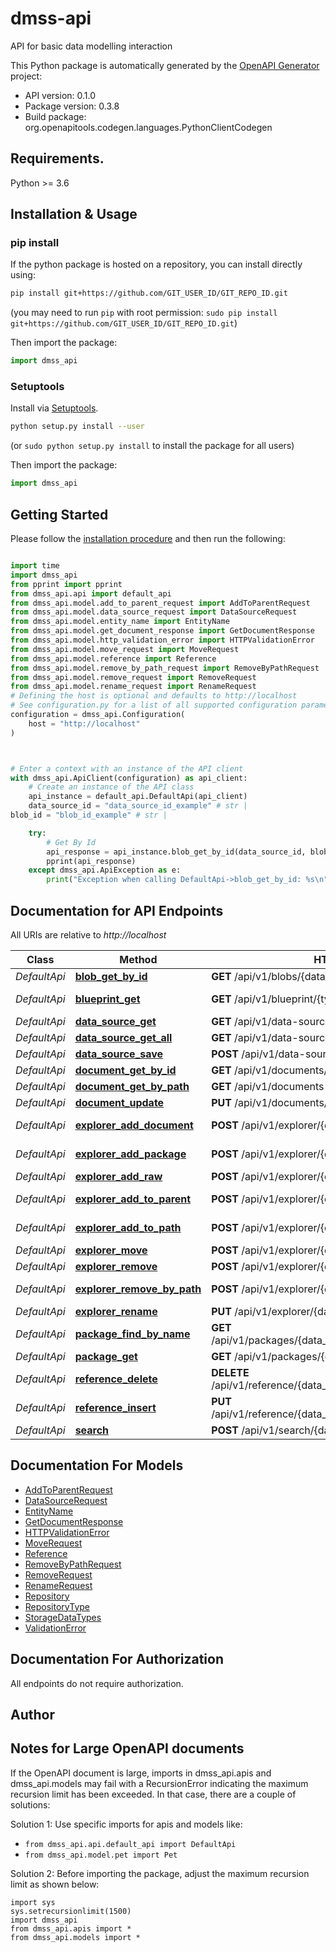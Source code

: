 # dmss-api
API for basic data modelling interaction

This Python package is automatically generated by the [OpenAPI Generator](https://openapi-generator.tech) project:

- API version: 0.1.0
- Package version: 0.3.8
- Build package: org.openapitools.codegen.languages.PythonClientCodegen

## Requirements.

Python >= 3.6

## Installation & Usage
### pip install

If the python package is hosted on a repository, you can install directly using:

```sh
pip install git+https://github.com/GIT_USER_ID/GIT_REPO_ID.git
```
(you may need to run `pip` with root permission: `sudo pip install git+https://github.com/GIT_USER_ID/GIT_REPO_ID.git`)

Then import the package:
```python
import dmss_api
```

### Setuptools

Install via [Setuptools](http://pypi.python.org/pypi/setuptools).

```sh
python setup.py install --user
```
(or `sudo python setup.py install` to install the package for all users)

Then import the package:
```python
import dmss_api
```

## Getting Started

Please follow the [installation procedure](#installation--usage) and then run the following:

```python

import time
import dmss_api
from pprint import pprint
from dmss_api.api import default_api
from dmss_api.model.add_to_parent_request import AddToParentRequest
from dmss_api.model.data_source_request import DataSourceRequest
from dmss_api.model.entity_name import EntityName
from dmss_api.model.get_document_response import GetDocumentResponse
from dmss_api.model.http_validation_error import HTTPValidationError
from dmss_api.model.move_request import MoveRequest
from dmss_api.model.reference import Reference
from dmss_api.model.remove_by_path_request import RemoveByPathRequest
from dmss_api.model.remove_request import RemoveRequest
from dmss_api.model.rename_request import RenameRequest
# Defining the host is optional and defaults to http://localhost
# See configuration.py for a list of all supported configuration parameters.
configuration = dmss_api.Configuration(
    host = "http://localhost"
)



# Enter a context with an instance of the API client
with dmss_api.ApiClient(configuration) as api_client:
    # Create an instance of the API class
    api_instance = default_api.DefaultApi(api_client)
    data_source_id = "data_source_id_example" # str | 
blob_id = "blob_id_example" # str | 

    try:
        # Get By Id
        api_response = api_instance.blob_get_by_id(data_source_id, blob_id)
        pprint(api_response)
    except dmss_api.ApiException as e:
        print("Exception when calling DefaultApi->blob_get_by_id: %s\n" % e)
```

## Documentation for API Endpoints

All URIs are relative to *http://localhost*

Class | Method | HTTP request | Description
------------ | ------------- | ------------- | -------------
*DefaultApi* | [**blob_get_by_id**](docs/DefaultApi.md#blob_get_by_id) | **GET** /api/v1/blobs/{data_source_id}/{blob_id} | Get By Id
*DefaultApi* | [**blueprint_get**](docs/DefaultApi.md#blueprint_get) | **GET** /api/v1/blueprint/{type_ref} | Get Blueprint
*DefaultApi* | [**data_source_get**](docs/DefaultApi.md#data_source_get) | **GET** /api/v1/data-sources/{data_source_id} | Get
*DefaultApi* | [**data_source_get_all**](docs/DefaultApi.md#data_source_get_all) | **GET** /api/v1/data-sources | Get All
*DefaultApi* | [**data_source_save**](docs/DefaultApi.md#data_source_save) | **POST** /api/v1/data-sources/{data_source_id} | Save
*DefaultApi* | [**document_get_by_id**](docs/DefaultApi.md#document_get_by_id) | **GET** /api/v1/documents/{data_source_id}/{document_id} | Get By Id
*DefaultApi* | [**document_get_by_path**](docs/DefaultApi.md#document_get_by_path) | **GET** /api/v1/documents-by-path/{data_source_id} | Get By Path
*DefaultApi* | [**document_update**](docs/DefaultApi.md#document_update) | **PUT** /api/v1/documents/{data_source_id}/{document_id} | Update
*DefaultApi* | [**explorer_add_document**](docs/DefaultApi.md#explorer_add_document) | **POST** /api/v1/explorer/{data_source_id}/add-document | Add Document
*DefaultApi* | [**explorer_add_package**](docs/DefaultApi.md#explorer_add_package) | **POST** /api/v1/explorer/{data_source_id}/add-package | Add Package
*DefaultApi* | [**explorer_add_raw**](docs/DefaultApi.md#explorer_add_raw) | **POST** /api/v1/explorer/{data_source_id}/add-raw | Add Raw
*DefaultApi* | [**explorer_add_to_parent**](docs/DefaultApi.md#explorer_add_to_parent) | **POST** /api/v1/explorer/{data_source_id}/add-to-parent | Add To Parent
*DefaultApi* | [**explorer_add_to_path**](docs/DefaultApi.md#explorer_add_to_path) | **POST** /api/v1/explorer/{data_source_id}/add-to-path | Add To Path
*DefaultApi* | [**explorer_move**](docs/DefaultApi.md#explorer_move) | **POST** /api/v1/explorer/{data_source_id}/move | Move
*DefaultApi* | [**explorer_remove**](docs/DefaultApi.md#explorer_remove) | **POST** /api/v1/explorer/{data_source_id}/remove | Remove
*DefaultApi* | [**explorer_remove_by_path**](docs/DefaultApi.md#explorer_remove_by_path) | **POST** /api/v1/explorer/{data_source_id}/remove-by-path | Remove By Path
*DefaultApi* | [**explorer_rename**](docs/DefaultApi.md#explorer_rename) | **PUT** /api/v1/explorer/{data_source_id}/rename | Rename
*DefaultApi* | [**package_find_by_name**](docs/DefaultApi.md#package_find_by_name) | **GET** /api/v1/packages/{data_source_id}/findByName/{name} | Find By Name
*DefaultApi* | [**package_get**](docs/DefaultApi.md#package_get) | **GET** /api/v1/packages/{data_source_id} | Get
*DefaultApi* | [**reference_delete**](docs/DefaultApi.md#reference_delete) | **DELETE** /api/v1/reference/{data_source_id}/{document_dotted_id} | Delete Reference
*DefaultApi* | [**reference_insert**](docs/DefaultApi.md#reference_insert) | **PUT** /api/v1/reference/{data_source_id}/{document_dotted_id} | Insert Reference
*DefaultApi* | [**search**](docs/DefaultApi.md#search) | **POST** /api/v1/search/{data_source_id} | Search


## Documentation For Models

 - [AddToParentRequest](docs/AddToParentRequest.md)
 - [DataSourceRequest](docs/DataSourceRequest.md)
 - [EntityName](docs/EntityName.md)
 - [GetDocumentResponse](docs/GetDocumentResponse.md)
 - [HTTPValidationError](docs/HTTPValidationError.md)
 - [MoveRequest](docs/MoveRequest.md)
 - [Reference](docs/Reference.md)
 - [RemoveByPathRequest](docs/RemoveByPathRequest.md)
 - [RemoveRequest](docs/RemoveRequest.md)
 - [RenameRequest](docs/RenameRequest.md)
 - [Repository](docs/Repository.md)
 - [RepositoryType](docs/RepositoryType.md)
 - [StorageDataTypes](docs/StorageDataTypes.md)
 - [ValidationError](docs/ValidationError.md)


## Documentation For Authorization

 All endpoints do not require authorization.

## Author




## Notes for Large OpenAPI documents
If the OpenAPI document is large, imports in dmss_api.apis and dmss_api.models may fail with a
RecursionError indicating the maximum recursion limit has been exceeded. In that case, there are a couple of solutions:

Solution 1:
Use specific imports for apis and models like:
- `from dmss_api.api.default_api import DefaultApi`
- `from dmss_api.model.pet import Pet`

Solution 2:
Before importing the package, adjust the maximum recursion limit as shown below:
```
import sys
sys.setrecursionlimit(1500)
import dmss_api
from dmss_api.apis import *
from dmss_api.models import *
```

